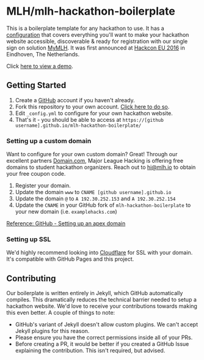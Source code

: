 # MLH/mlh-hackathon-boilerplate

This is a boilerplate template for any hackathon to use. It has a [configuration](_config.yml) that covers everything you'll want to make your hackathon website accessible, discoverable & ready for registration with our single sign on solution [MyMLH](https://my.mlh.io). It was first announced at [Hackcon EU 2016](https://hackcon.mlh.io/eu/) in Eindhoven, The Netherlands.

Click [here to view a demo](https://mlh.github.io/mlh-hackathon-boilerplate).

## Getting Started

1. Create a [GitHub](https://github.com/join) account if you haven't already.
2. Fork this repository to your own account. [Click here to do so](https://github.com/MLH/mlh-hackathon-boilerplate/fork).
3. Edit `_config.yml` to configure for your own hackathon website.
4. That's it - you should be able to access at `https://[github username].github.io/mlh-hackathon-boilerplate/`

### Setting up a custom domain

Want to configure for your own custom domain? Great! Through our excellent partners [Domain.com](https://domain.com/mlh), Major League Hacking is offering free domains to student hackathon organizers. Reach out to [hi@mlh.io](mailto:hi@mlh.io) to obtain your free coupon code.

1. Register your domain.
2. Update the domain `www` to `CNAME [github username].github.io`
3. Update the domain `@` to `A 192.30.252.153` and `A 192.30.252.154`
4. Update the `CNAME` in your GitHub fork of `mlh-hackathon-boilerplate` to your new domain (i.e. `examplehacks.com`)

[Reference: GitHub - Setting up an apex domain](https://help.github.com/articles/setting-up-an-apex-domain/)

### Setting up SSL

We'd highly recommend looking into [Cloudflare](http://cloudflare.com) for SSL with your domain. It's compatible with GitHub Pages and this project.

## Contributing

Our boilerplate is written entirely in Jekyll, which GitHub automatically compiles. This dramatically reduces the technical barrier needed to setup a hackathon website. We'd love to receive your contributions towards making this even better. A couple of things to note:

- GitHub's variant of Jekyll doesn't allow custom plugins. We can't accept Jekyll plugins for this reason.
- Please ensure you have the correct permissions inside all of your PRs.
- Before creating a PR, it would be better if you created a GitHub Issue explaining the contribution. This isn't required, but advised.